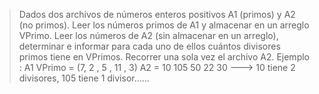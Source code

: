 > Dados dos archivos de números enteros positivos A1 (primos) y A2 (no primos).
> Leer los números primos de A1 y almacenar en un arreglo VPrimo.
> Leer los números de A2 (sin almacenar en un arreglo), determinar e informar para cada uno de ellos cuántos
> divisores primos tiene en VPrimos. Recorrer una sola vez el archivo A2.
> Ejemplo :
> A1 VPrimo = (7, 2 , 5 , 11 , 3)
> A2 = 10 105 50 22 30 ---> 10 tiene 2 divisores, 105 tiene 1 divisor……
